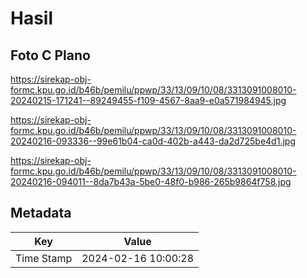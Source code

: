 # Hasil

## Foto C Plano

https://sirekap-obj-formc.kpu.go.id/b46b/pemilu/ppwp/33/13/09/10/08/3313091008010-20240215-171241--89249455-f109-4567-8aa9-e0a571984945.jpg

https://sirekap-obj-formc.kpu.go.id/b46b/pemilu/ppwp/33/13/09/10/08/3313091008010-20240216-093336--99e61b04-ca0d-402b-a443-da2d725be4d1.jpg

https://sirekap-obj-formc.kpu.go.id/b46b/pemilu/ppwp/33/13/09/10/08/3313091008010-20240216-094011--8da7b43a-5be0-48f0-b986-265b9864f758.jpg


## Metadata

| Key        | Value               |
| ---------- | ------------------- |
| Time Stamp | 2024-02-16 10:00:28 |



